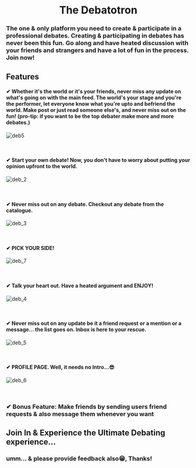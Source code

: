 <h1 style="text-align:center;">The Debatotron</h1>

<h3>The one & only platform you need to create & participate in a professional debates. Creating & participating in debates has never been this fun. Go along and have heated discussion with your friends and strangers and have a lot of fun in the process. Join now!</h3>

<h2>Features</h2>
<h4>✔ Whether it's the world or it's your friends, never miss any update on what's going on with the main feed. The world's your stage and you're the performer, let everyone know what you're upto and befriend the world. Make post or just read someone else's, and never miss out on the fun! (pro-tip: if you want to be the top debater make more and more debates.) </h4>

![deb5](https://user-images.githubusercontent.com/61937872/142869198-90cad289-3b3e-4b4b-935e-c47106222e4d.PNG)

<br/>

<h4> ✔ Start your own debate! Now, you don't have to worry about putting your opinion upfront to the world. </h4>

![deb_2](https://user-images.githubusercontent.com/61937872/142755263-123b2449-51b0-491f-9349-8aa8f383ae2f.PNG)

<br/>

<h4> ✔ Never miss out on any debate. Checkout any debate from the catalogue. </h4>

![deb_3](https://user-images.githubusercontent.com/61937872/142755268-9ed2bd39-533c-4028-8b8a-1d507f6d8ae6.PNG)

<br/>

<h4> ✔ PICK YOUR SIDE! </h4>

![deb_7](https://user-images.githubusercontent.com/61937872/142755321-f139b4d0-98c2-4076-ae25-682181f39bb4.PNG)

<br/>

<h4> ✔ Talk your heart out. Have a heated argument and ENJOY! </h4>

![deb_4](https://user-images.githubusercontent.com/61937872/142755331-55355fd0-875a-4c9a-a4f1-16280bb25e04.PNG)

<br/>

<h4> ✔ Never miss out on any update be it a friend request or a mention or a message... the list goes on. Inbox is here to your rescue. </h4>

![deb_5](https://user-images.githubusercontent.com/61937872/142755335-110607ad-bd38-407e-a53b-cb120e8dd4d0.PNG)

<br/>

<h4> ✔ PROFILE PAGE. Well, it needs no Intro...😎 </h4>

![deb_6](https://user-images.githubusercontent.com/61937872/142755340-6abc993a-3d1d-438c-8944-3ddf84c47caf.PNG)

<br />

<h3> ✔ Bonus Feature: Make friends by sending users friend requests & also message them whenever you want </h3>

<h2>Join In & Experience the Ultimate Debating experience...</h2>
<h3>umm... & please provide feedback also😁, Thanks!
